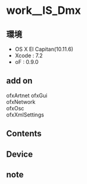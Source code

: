 # work__IS_Dmx #

## 環境 ##
*	OS X El Capitan(10.11.6)
*	Xcode : 7.2
*	oF : 0.9.0

## add on ##
ofxArtnet
ofxGui  
ofxNetwork  
ofxOsc  
ofxXmlSettings  

## Contents ##


## Device ##


## note ##



